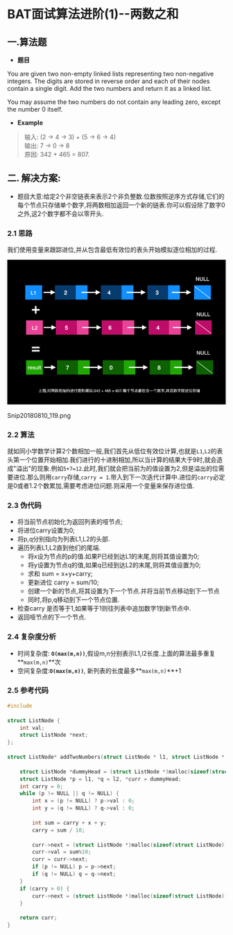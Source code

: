 # BAT面试算法进阶\(1\)--两数之和

## 一.算法题

* **题目**

You are given two non-empty linked lists representing two non-negative integers. The digits are stored in reverse order and each of their nodes contain a single digit. Add the two numbers and return it as a linked list.

You may assume the two numbers do not contain any leading zero, except the number 0 itself.

* **Example**

> 输入: \(2 -&gt; 4 -&gt; 3\) + \(5 -&gt; 6 -&gt; 4\)  
>  输出: 7 -&gt; 0 -&gt; 8  
>  原因: 342 + 465 = 807.

## 二. 解决方案:

* 题目大意:给定2个非空链表来表示2个非负整数.位数按照逆序方式存储,它们的每个节点只存储单个数字,将两数相加返回一个新的链表.你可以假设除了数字0之外,这2个数字都不会以零开头.

### 2.1 思路

我们使用变量来跟踪进位,并从包含最低有效位的表头开始模拟逐位相加的过程.  


![](../.gitbook/assets/image.png)

Snip20180810\_119.png

### 2.2 算法

就如同小学数学计算2个数相加一般,我们首先从低位有效位计算,也就是`L1`,`L2`的表头第一个位置开始相加.我们进行的十进制相加,所以当计算的结果大于9时,就会造成"溢出"的现象.例如`5+7=12`.此时,我们就会把当前为的值设置为2,但是溢出的位需要进位.那么则用`carry`存储,`carry = 1`.带入到下一次迭代计算中.进位的`carry`必定是0或者1.2个数累加,需要考虑进位问题.则采用一个变量来保存进位值.

### 2.3 伪代码

* 将当前节点初始化为返回列表的哑节点;
* 将进位carry设置为0;
* 将p,q分别指向为列表L1,L2的头部.
* 遍历列表L1,L2直到他们的尾端.
  * 将x设为节点的p的值.如果P已经到达L1的末尾,则将其值设置为0;
  * 将y设置为节点q的值,如果q已经到达L2的末尾,则将其值设置为0;
  * 求和 sum = x+y+carry;
  * 更新进位 carry = sum/10;
  * 创建一个新的节点,将其设置为下一个节点.并将当前节点移动到下一节点
  * 同时,将p,q移动到下一个节点位置.
* 检查carry 是否等于1,如果等于1则往列表中追加数字1到新节点中.
* 返回哑节点的下一个节点.

### 2.4 复杂度分析

* 时间复杂度: **`O(max(m,n))`**,假设m,n分别表示L1,l2长度.上面的算法最多重复**`max(m,n)`**次
* 空间复杂度:**`O(max(m,n))`**, 新列表的长度最多**`max(m,n)`**+1

### 2.5 参考代码

```c
#include 

struct ListNode {
    int val;
    struct ListNode *next;
};

struct ListNode* addTwoNumbers(struct ListNode * l1, struct ListNode *  l2) {
  
    struct ListNode *dummyHead = (struct ListNode *)malloc(sizeof(struct ListNode));
    struct ListNode *p = l1, *q = l2, *curr = dummyHead;
    int carry = 0;
    while (p != NULL || q != NULL) {
        int x = (p != NULL) ? p->val : 0;
        int y = (q != NULL) ? q->val : 0;
        
        int sum = carry + x + y;
        carry = sum / 10;
        
        curr->next = (struct ListNode *)malloc(sizeof(struct ListNode));
        curr->val = sum%10;
        curr = curr->next;
        if (p != NULL) p = p->next;
        if (q != NULL) q = q->next;
    }
    if (carry > 0) {
        curr->next = (struct ListNode *)malloc(sizeof(struct ListNode));
    }
    
    return curr;
}
```

### 


